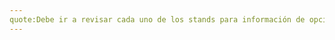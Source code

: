 ```yaml
---
quote:Debe ir a revisar cada uno de los stands para información de opciones de trabajo o alguna beca para que pueda prosperar en sus estudios
--- 
```


